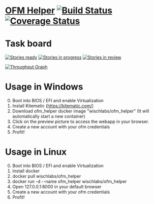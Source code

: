 
# [OFM Helper](https://ofmhelper.de) [![Build Status](https://travis-ci.org/WiSchLabs/ofm_helper.svg?branch=master)](https://travis-ci.org/WiSchLabs/ofm_helper) [![Coverage Status](https://coveralls.io/repos/github/WiSchLabs/ofm_helper/badge.svg?branch=master)](https://coveralls.io/github/WiSchLabs/ofm_helper?branch=master)

# Task board

[![Stories ready](https://badge.waffle.io/WiSchLabs/ofm_helper.png?label=backlog&title=Backlog)](http://waffle.io/WiSchLabs/ofm_helper)
[![Stories in progress](https://badge.waffle.io/WiSchLabs/ofm_helper.png?label=in%20progress&title=In%20progress)](http://waffle.io/WiSchLabs/ofm_helper)
[![Stories in review](https://badge.waffle.io/WiSchLabs/ofm_helper.png?label=in%20review&title=In%20review)](http://waffle.io/WiSchLabs/ofm_helper)

[![Throughput Graph](https://graphs.waffle.io/WiSchLabs/ofm_helper/throughput.svg)](https://waffle.io/WiSchLabs/ofm_helper/metrics/throughput)



# Usage in Windows

0. Boot into BIOS / EFI and enable Virtualization
1. Install Kitematic (https://kitematic.com/)
2. Download ofm_helper docker image "wischlabs/ofm_helper" (It will automatically start a new container)
3. Click on the preview picture to access the webapp in your browser.
4. Create a new account with your ofm credentials
5. Profit!

# Usage in Linux

0. Boot into BIOS / EFI and enable Virtualization
1. Install docker
2. docker pull wischlabs/ofm_helper
3. docker run -d --name ofm_helper wischlabs/ofm_helper
4. Open 127.0.0.1:8000 in your default browser
5. Create a new account with your ofm credentials
6. Profit!